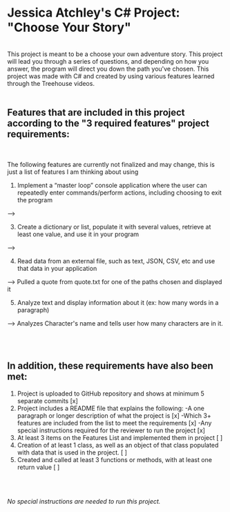  # Jessica Atchley's C# Project: "Choose Your Story"
<br>
 This project is meant to be a choose your own adventure story. This project will lead you through a series of questions, and depending on how you answer, the program will direct you down the path you've chosen. This project was made with C# and created by using various features learned through the Treehouse videos.
<br>
<br>

## Features that are included in this project according to the "3 required features" project requirements:
<br>


The following features are currently not finalized and may change, this is just a list of features I am thinking about using


1. Implement a “master loop” console application where the user can repeatedly enter commands/perform actions, including choosing to exit the program

--> 

3. Create a dictionary or list, populate it with several values, retrieve at least one value, and use it in your program

--> 

4. Read data from an external file, such as text, JSON, CSV, etc and use that data in your application

--> Pulled a quote from quote.txt for one of the paths chosen and displayed it

5. Analyze text and display information about it (ex: how many words in a paragraph)

--> Analyzes Character's name and tells user how many characters are in it. 



<br>
<br>

## In addition, these requirements have also been met:

1. Project is uploaded to GitHub repository and shows at minimum 5 separate commits [x]
2. Project includes a README file that explains the following:
-A one paragraph or longer description of what the project is [x]
-Which 3+ features are included from the list to meet the requirements [x]
-Any special instructions required for the reviewer to run the project [x]
3. At least 3 items on the Features List and implemented them in project [ ]
4. Creation of at least 1 class, as well as an object of that class populated with data that is used in the project. [ ]
5. Created and called at least 3 functions or methods, with at least one return value [ ]
<br>
<br>


*No special instructions are needed to run this project.*